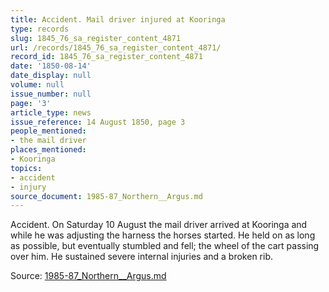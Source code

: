 ```yaml
---
title: Accident. Mail driver injured at Kooringa
type: records
slug: 1845_76_sa_register_content_4871
url: /records/1845_76_sa_register_content_4871/
record_id: 1845_76_sa_register_content_4871
date: '1850-08-14'
date_display: null
volume: null
issue_number: null
page: '3'
article_type: news
issue_reference: 14 August 1850, page 3
people_mentioned:
- the mail driver
places_mentioned:
- Kooringa
topics:
- accident
- injury
source_document: 1985-87_Northern__Argus.md
---
```


Accident.  On Saturday 10 August the mail driver arrived at Kooringa and while he was adjusting the harness the horses started.  He held on as long as possible, but eventually stumbled and fell; the wheel of the cart passing over him.  He sustained severe internal injuries and a broken rib.

Source: [1985-87_Northern__Argus.md](/downloads/markdown/1985-87_Northern__Argus.md)
